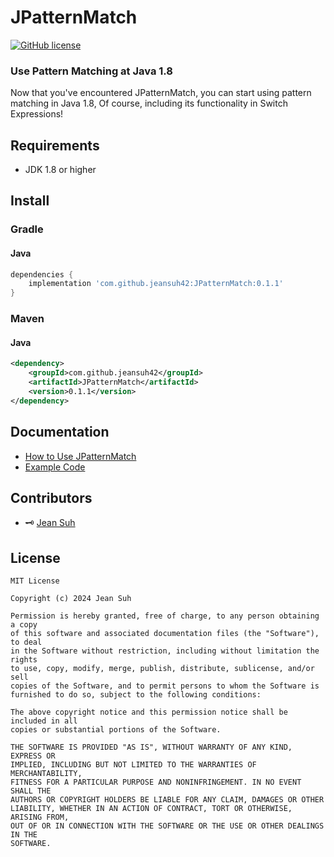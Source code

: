 # JPatternMatch

[![GitHub license](https://img.shields.io/npm/l/ts-pattern.svg)](https://github.com/jeansuh42/JPatternMatch/blob/main/LICENSE)

### Use Pattern Matching at Java 1.8

Now that you've encountered JPatternMatch, you can start using pattern matching in Java 1.8, Of course, including its functionality in Switch Expressions!


## Requirements

* JDK 1.8 or higher

## Install

### Gradle

#### Java

```groovy
dependencies {
    implementation 'com.github.jeansuh42:JPatternMatch:0.1.1'
}
```

### Maven

#### Java

```xml
<dependency>
    <groupId>com.github.jeansuh42</groupId>
    <artifactId>JPatternMatch</artifactId>
    <version>0.1.1</version>
</dependency>
```

## Documentation
* [How to Use JPatternMatch](https://github.com/jeansuh42/JPatternMatch/wiki/How-to-Use-JPatternMatch)
* [Example Code](https://github.com/jeansuh42/JPatternMatch/tree/main/src/examples)

## Contributors
* 🗝️ [Jean Suh](https://github.com/jeansuh42)


## License

```
MIT License

Copyright (c) 2024 Jean Suh

Permission is hereby granted, free of charge, to any person obtaining a copy
of this software and associated documentation files (the "Software"), to deal
in the Software without restriction, including without limitation the rights
to use, copy, modify, merge, publish, distribute, sublicense, and/or sell
copies of the Software, and to permit persons to whom the Software is
furnished to do so, subject to the following conditions:

The above copyright notice and this permission notice shall be included in all
copies or substantial portions of the Software.

THE SOFTWARE IS PROVIDED "AS IS", WITHOUT WARRANTY OF ANY KIND, EXPRESS OR
IMPLIED, INCLUDING BUT NOT LIMITED TO THE WARRANTIES OF MERCHANTABILITY,
FITNESS FOR A PARTICULAR PURPOSE AND NONINFRINGEMENT. IN NO EVENT SHALL THE
AUTHORS OR COPYRIGHT HOLDERS BE LIABLE FOR ANY CLAIM, DAMAGES OR OTHER
LIABILITY, WHETHER IN AN ACTION OF CONTRACT, TORT OR OTHERWISE, ARISING FROM,
OUT OF OR IN CONNECTION WITH THE SOFTWARE OR THE USE OR OTHER DEALINGS IN THE
SOFTWARE.
```
